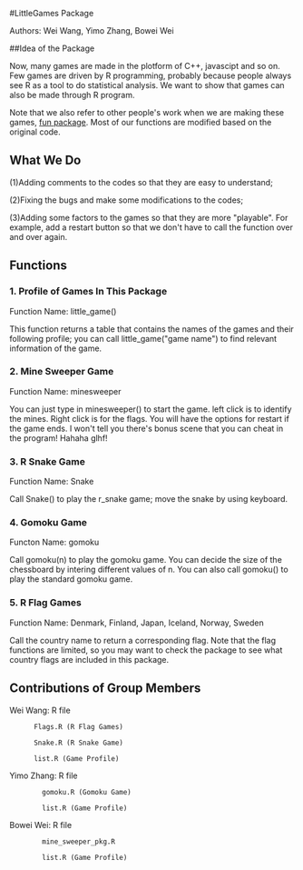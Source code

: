
#LittleGames Package

Authors: Wei Wang, Yimo Zhang, Bowei Wei

##Idea of the Package

Now, many games are made in the plotform of C++, javascipt and so on. Few games are driven by R programming, probably because people always see R as a tool to do statistical analysis. We want to show that games can also be made through R program.

Note that we also refer to other people's work when we are making these games, [fun package](https://github.com/yihui/fun). Most of our functions are modified based on the original code.


## What We Do

(1)Adding comments to the codes so that they are easy to understand;

(2)Fixing the bugs and make some modifications to the codes;

(3)Adding some factors to the games so that they are more "playable". For example, add a restart button so that we don't have to call the function over and over again.

## Functions

### 1. Profile of Games In This Package

Function Name: little_game()

This function returns a table that contains the names of the games and their following profile; you can call little_game("game name") to find relevant information 
of the game.

### 2. Mine Sweeper Game

Function Name: minesweeper

You can just type in minesweeper() to start the game. left click is to identify the mines. Right click is for the flags. You will have the options for restart if the game ends. I won't tell you there's bonus scene that you can cheat in the program! Hahaha glhf!

### 3. R Snake Game

Function Name: Snake

Call Snake() to play the r_snake game; move the snake by using keyboard.

### 4. Gomoku Game

Functon Name: gomoku

Call gomoku(n) to play the gomoku game. You can decide the size of the chessboard by intering different values of n. You can also call gomoku() to play the standard gomoku game.

### 5. R Flag Games

Function Name: Denmark, Finland, Japan, Iceland, Norway, Sweden

Call the country name to return a corresponding flag. Note that the flag functions are limited, so you may want to check the package to see what country flags are included in this package.

## Contributions of Group Members

Wei Wang: R file
   
          Flags.R (R Flag Games)
          
          Snake.R (R Snake Game)
          
          list.R (Game Profile)
          
Yimo Zhang: R file

            gomoku.R (Gomoku Game)
            
            list.R (Game Profile)
            
Bowei Wei: R file

            mine_sweeper_pkg.R
            
            list.R (Game Profile)
            

      
          




